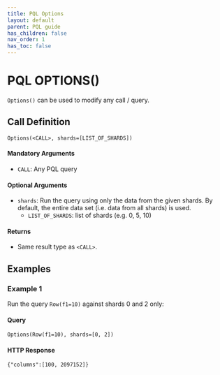 ```yaml
---
title: PQL Options
layout: default
parent: PQL guide
has_children: false
nav_order: 1
has_toc: false
---
```


# PQL OPTIONS()

`Options()` can be used to modify any call / query.

## Call Definition
```
Options(<CALL>, shards=[LIST_OF_SHARDS])
```

#### Mandatory Arguments
- `CALL`: Any PQL query

#### Optional Arguments
- `shards`: Run the query using only the data from the given shards. By default, the entire data set (i.e. data from all shards) is used.
  - `LIST_OF_SHARDS`: list of shards (e.g. 0, 5, 10)

#### Returns
- Same result type as `<CALL>`.

## Examples

### Example 1
Run the query `Row(f1=10)` against shards 0 and 2 only:

#### Query
```pql
Options(Row(f1=10), shards=[0, 2])
```
#### HTTP Response
```
{"columns":[100, 2097152]}
```
